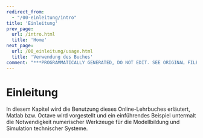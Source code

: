 ```yaml
---
redirect_from:
  - "/00-einleitung/intro"
title: 'Einleitung'
prev_page:
  url: /intro.html
  title: 'Home'
next_page:
  url: /00_einleitung/usage.html
  title: 'Verwendung des Buches'
comment: "***PROGRAMMATICALLY GENERATED, DO NOT EDIT. SEE ORIGINAL FILES IN /content***"
---
```

# Einleitung

In diesem Kapitel wird die Benutzung dieses Online-Lehrbuches erläutert, Matlab bzw. Octave wird vorgestellt und ein einführendes Beispiel untermalt die Notwendigkeit numerischer Werkzeuge für die Modellbildung und Simulation technischer Systeme.